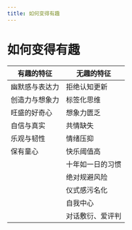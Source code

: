 ```yaml
---
title: 如何变得有趣
---
```


# 如何变得有趣

| 有趣的特征   | 无趣的特征    |
|---------|----------|
| 幽默感与表达力 | 拒绝认知更新   |
| 创造力与想象力 | 标签化思维    |
| 旺盛的好奇心  | 想象力匮乏    |
| 自信与真实   | 共情缺失     |
| 乐观与韧性   | 情绪压抑     |
| 保有童心    | 快乐阈值高    |
|         | 十年如一日的习惯 |
|         | 绝对规避风险   |
|         | 仪式感污名化   |
|         | 自我中心     |
|         | 对话敷衍、爱评判 |

